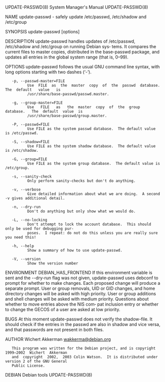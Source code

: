 UPDATE-PASSWD(8)                        System Manager's Manual                       UPDATE-PASSWD(8)

NAME
       update-passwd - safely update /etc/passwd, /etc/shadow and /etc/group

SYNOPSIS
       update-passwd [options]

DESCRIPTION
       update-passwd handles updates of /etc/passwd, /etc/shadow and /etc/group on running Debian sys‐
       tems.  It compares the current files to master copies, distributed in the base-passwd  package,
       and updates all entries in the global system range (that is, 0–99).

OPTIONS
       update-passwd  follows  the  usual GNU command line syntax, with long options starting with two
       dashes (‘-’).

       -p, --passwd-master=FILE
              Use  FILE  as  the  master  copy  of  the  passwd  database.   The  default   value   is
              /usr/share/base-passwd/passwd.master.

       -g, --group-master=FILE
              Use   FILE   as   the  master  copy  of  the  group  database.   The  default  value  is
              /usr/share/base-passwd/group.master.

       -P, --passwd=FILE
              Use FILE as the system passwd database.  The default value is /etc/passwd.

       -S, --shadow=FILE
              Use FILE as the system shadow database.  The default value is /etc/shadow.

       -G, --group=FILE
              Use FILE as the system group database.  The default value is /etc/group.

       -s, --sanity-check
              Only perform sanity-checks but don't do anything.

       -v, --verbose
              Give detailed information about what we are doing.  A second -v gives additional detail.

       -n, --dry-run
              Don't do anything but only show what we would do.

       -L, --no-locking
              Don't attempt to lock the account database.  This should only be used for debugging pur‐
              poses.  I repeat: do not do this unless you are really sure you need this!

       -h, --help
              Show a summary of how to use update-passwd.

       -V, --version
              Show the version number

ENVIRONMENT
       DEBIAN_HAS_FRONTEND
              If this environment variable is sent and the --dry-run flag was not given, update-passwd
              uses debconf to prompt for whether to make changes.  Each proposed change will produce a
              separate prompt.  User or group removals, UID or GID changes, and home directory changes
              will be asked with high priority.  User or group additions and  shell  changes  will  be
              asked  with medium priority.  Questions about whether to move entries above the NIS com‐
              pat inclusion entry or whether to change the GECOS of a user are asked at low priority.

BUGS
       At this moment update-passwd does not verify the shadow-file.  It should check if  the  entries
       in  the  passwd  are  also in shadow and vice versa, and that passwords are not present in both
       files.

AUTHOR
       Wichert Akkerman <wakkerma@debian.org>

       This program was written for the Debian project, and is copyright  1999–2002  Wichert  Akkerman
       and  copyright  2002,  2003 Colin Watson.  It is distributed under version 2 of the GNU General
       Public License.

DEBIAN                                       Debian tools                             UPDATE-PASSWD(8)
